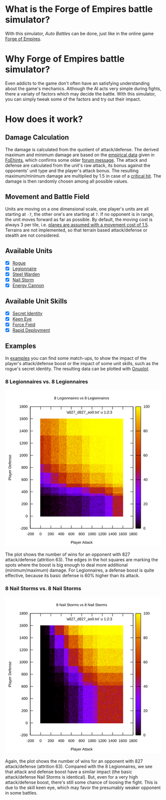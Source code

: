# What is the Forge of Empires battle simulator?

With this simulator, *Auto Battle*s can be done, just like in the online game
[Forge of Empires](https://forgeofempires.com/).

# Why Forge of Empires battle simulator?

Even addicts to the game don't often have an satisfying understanding about the
game's mechanics. Although the AI acts very simple during fights, there a
variaty of factors which may decide the battle. With this simulator, you can
simply tweak some of the factors and try out their impact.

# How does it work?

## Damage Calculation

The damage is calculated from the quotient of attack/defense. The derived
maximum and minimum damage are based on the [empirical
data](https://youtu.be/ksX0w1h4-4U?t=25) given in
[FoEhints](https://www.youtube.com/channel/UCSHayi0U1WT1L_YPpuriZag), which
confirms some older [forum
message](https://forum.en.forgeofempires.com/index.php?threads/the-damage-calculator.25048/).
The attack and defense are calculated from the unit's raw attack, its bonus
against the opponents' unit type and the player's attack bonus. The resulting
maximum/minimum damage are multiplied by 1.5 in case of a [critical
hit](https://forgeofempires.fandom.com/wiki/Arctic_Orangery#Critical_Hit). The
damage is then randomly chosen among all possible values.

## Movement and Battle Field

Units are moving on a one dimensional scale, one player's units are all
starting at `-7`, the other one's are starting at `7`. If no opponent is in
range, the unit moves forward as far as possible. By default, the moving cost
is always 3 per tile, i.e. [planes are assumed with a movement cost of
1.5](https://forgeofempires.fandom.com/wiki/Movement_Cost). Terrains are not
implemented, so that terrain based attack/defense or stealth are not
considered.

## Available Units

- [x] [Rogue](https://forgeofempires.fandom.com/wiki/Rogue)
- [x] [Legionnaire](https://forgeofempires.fandom.com/wiki/Legionnaire)
- [x] [Steel Warden](https://forgeofempires.fandom.com/wiki/Steel_Warden)
- [x] [Nail Storm](https://forgeofempires.fandom.com/wiki/Nail_Storm)
- [x] [Energy Cannon](https://forgeofempires.fandom.com/wiki/Energy_Cannon)

## Available Unit Skills

- [x] [Secret Identity](https://forgeofempires.fandom.com/wiki/Secret_Identity)
- [x] [Keen Eye](https://forgeofempires.fandom.com/wiki/Keen_Eye)
- [x] [Force Field](https://forgeofempires.fandom.com/wiki/Force_Field)
- [x] [Rapid Deployment](https://forgeofempires.fandom.com/wiki/Rapid_Deployment)

## Examples

In [examples](examples) you can find some match-ups, to show the impact of the
player's attack/defense boost or the impact of some unit skills, such as the
rogue's secret identity. The resulting data can be plotted with
[Gnuplot](http://www.gnuplot.info/).

### 8 Legionnaires vs. 8 Legionnaires

![8 Legionnaires vs. 8 Legionnaires](examples/8Legionnaires/a827_d827_ao0.svg)

The plot shows the number of wins for an opponent with 827 attack/defense
(attrition 63). The edges in the hot squares are marking the spots where the
boost is big enough to deal more additional (minimum/maximum) damage. For
Legionnaires, a defense boost is quite effective, because its basic defense is
60% higher than its attack.

### 8 Nail Storms vs. 8 Nail Storms

![8 Nail Storms vs. 8 Nail Storms](examples/8NailStorms/a827_d827_ao0.svg)

Again, the plot shows the number of wins for an opponent with 827
attack/defense (attrition 63). Compared with the 8 Legionnaires, we see that
attack and defense boost have a similar impact (the basic attack/defense Nail
Storms is identical). But, even for a very high attack/defense boost, there's
still some chance of loosing the fight. This is due to the skill keen eye,
which may favor the presumably weaker opponent in some battles.
